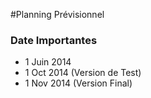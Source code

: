 #Planning Prévisionnel 

### Date Importantes

  - 1 Juin 2014
  - 1 Oct 2014 (Version de Test)
  - 1 Nov 2014 (Version Final)

